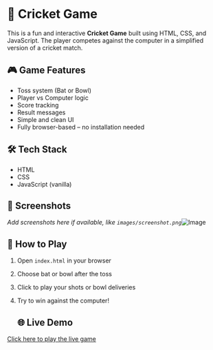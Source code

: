 # 🏏 Cricket Game

This is a fun and interactive **Cricket Game** built using HTML, CSS, and JavaScript. The player competes against the computer in a simplified version of a cricket match.

## 🎮 Game Features
- Toss system (Bat or Bowl)
- Player vs Computer logic
- Score tracking
- Result messages
- Simple and clean UI
- Fully browser-based – no installation needed

## 🛠️ Tech Stack
- HTML
- CSS
- JavaScript (vanilla)

## 📸 Screenshots
_Add screenshots here if available, like `images/screenshot.png`_![Image](https://github.com/user-attachments/assets/696bb977-2c69-4365-af97-61ff8a0f4df3)

## 🚀 How to Play
1. Open `index.html` in your browser
2. Choose bat or bowl after the toss
3. Click to play your shots or bowl deliveries
4. Try to win against the computer!


   ## 🌐 Live Demo
[Click here to play the live game](https://tusharpanwar000.github.io/Cricket-Game/)
